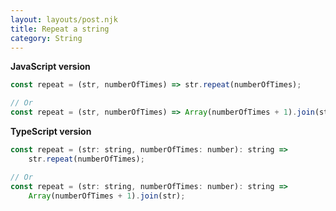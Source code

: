 ```yaml
---
layout: layouts/post.njk
title: Repeat a string
category: String
---
```


**JavaScript version**

```js
const repeat = (str, numberOfTimes) => str.repeat(numberOfTimes);

// Or
const repeat = (str, numberOfTimes) => Array(numberOfTimes + 1).join(str);
```

**TypeScript version**

```js
const repeat = (str: string, numberOfTimes: number): string =>
	str.repeat(numberOfTimes);

// Or
const repeat = (str: string, numberOfTimes: number): string =>
	Array(numberOfTimes + 1).join(str);
```
